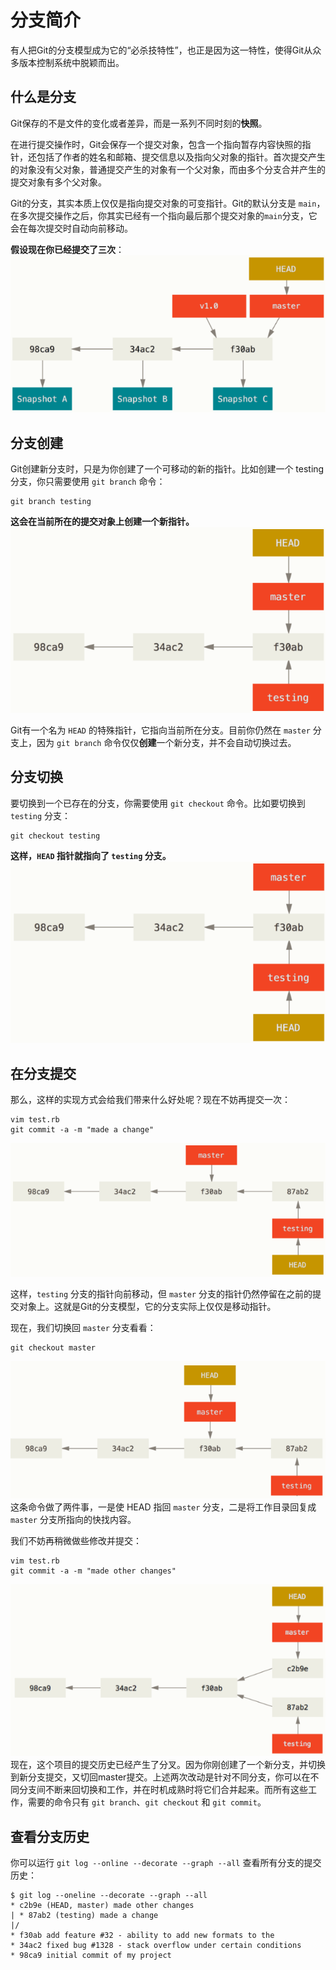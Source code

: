 # 分支简介

有人把Git的分支模型成为它的“必杀技特性”，也正是因为这一特性，使得Git从众多版本控制系统中脱颖而出。

## 什么是分支

Git保存的不是文件的变化或者差异，而是一系列不同时刻的**快照**。

在进行提交操作时，Git会保存一个提交对象，包含一个指向暂存内容快照的指针，还包括了作者的姓名和邮箱、提交信息以及指向父对象的指针。首次提交产生的对象没有父对象，普通提交产生的对象有一个父对象，而由多个分支合并产生的提交对象有多个父对象。

Git的分支，其实本质上仅仅是指向提交对象的可变指针。Git的默认分支是 ```main```，在多次提交操作之后，你其实已经有一个指向最后那个提交对象的```main```分支，它会在每次提交时自动向前移动。

**假设现在你已经提交了三次**：
![](提交三次之后.png)

## 分支创建

Git创建新分支时，只是为你创建了一个可移动的新的指针。比如创建一个 testing 分支，你只需要使用 ```git branch``` 命令：

```
git branch testing
```

**这会在当前所在的提交对象上创建一个新指针。**
![](创建新分支=创建新指针.png)

Git有一个名为 ```HEAD``` 的特殊指针，它指向当前所在分支。目前你仍然在 ```master``` 分支上，因为 ```git branch``` 命令仅仅**创建**一个新分支，并不会自动切换过去。

## 分支切换

要切换到一个已存在的分支，你需要使用 ```git checkout``` 命令。比如要切换到 ```testing``` 分支：

```
git checkout testing
```

**这样，```HEAD``` 指针就指向了 ```testing``` 分支。**
![](切换到testing分支.png)

## 在分支提交

那么，这样的实现方式会给我们带来什么好处呢？现在不妨再提交一次：

```
vim test.rb
git commit -a -m "made a change"
```

![](HEAD随着分支提交操作自动向前移动.png)

这样，```testing``` 分支的指针向前移动，但 ```master``` 分支的指针仍然停留在之前的提交对象上。这就是Git的分支模型，它的分支实际上仅仅是移动指针。

现在，我们切换回 ```master``` 分支看看：

```
git checkout master
```

![切换回master分支](切换回master分支.png)
这条命令做了两件事，一是使 HEAD 指回 ```master``` 分支，二是将工作目录回复成 ```master``` 分支所指向的快找内容。

我们不妨再稍微做些修改并提交：

```
vim test.rb
git commit -a -m "made other changes"
```

![](项目分叉历史.png)
现在，这个项目的提交历史已经产生了分叉。因为你刚创建了一个新分支，并切换到新分支提交，又切回master提交。上述两次改动是针对不同分支，你可以在不同分支间不断来回切换和工作，并在时机成熟时将它们合并起来。而所有这些工作，需要的命令只有 ```git branch```、```git checkout``` 和 ```git commit```。

## 查看分支历史

你可以运行 ```git log --online --decorate --graph --all``` 查看所有分支的提交历史：

```
$ git log --oneline --decorate --graph --all
* c2b9e (HEAD, master) made other changes
| * 87ab2 (testing) made a change
|/
* f30ab add feature #32 - ability to add new formats to the
* 34ac2 fixed bug #1328 - stack overflow under certain conditions
* 98ca9 initial commit of my project
```
